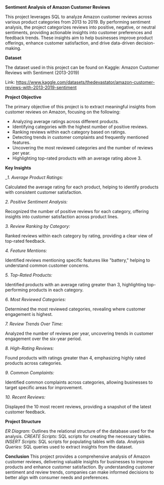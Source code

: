 ****Sentiment Analysis of Amazon Customer Reviews****

This project leverages SQL to analyze Amazon customer reviews across various product categories from 2013 to 2019. By performing sentiment analysis, the project categorizes reviews into positive, negative, or neutral sentiments, providing actionable insights into customer preferences and feedback trends. These insights aim to help businesses improve product offerings, enhance customer satisfaction, and drive data-driven decision-making.

**Dataset**

The dataset used in this project can be found on Kaggle: Amazon Customer Reviews with Sentiment (2013-2019) 

Link: https://www.kaggle.com/datasets/thedevastator/amazon-customer-reviews-with-2013-2019-sentiment

**Project Objective**

The primary objective of this project is to extract meaningful insights from customer reviews on Amazon, focusing on the following:

- Analyzing average ratings across different products.
- Identifying categories with the highest number of positive reviews.
- Ranking reviews within each category based on ratings.
- Detecting trends in customer complaints and frequently mentioned features.
- Uncovering the most reviewed categories and the number of reviews per year.
- Highlighting top-rated products with an average rating above 3.

**Key Insights**

__1. Average Product Ratings:_

Calculated the average rating for each product, helping to identify products with consistent customer satisfaction.

_2. Positive Sentiment Analysis:_

Recognized the number of positive reviews for each category, offering insights into customer satisfaction across product lines.

_3. Review Ranking by Category:_

Ranked reviews within each category by rating, providing a clear view of top-rated feedback.

_4. Feature Mentions:_

Identified reviews mentioning specific features like "battery," helping to understand common customer concerns.

_5. Top-Rated Products:_

Identified products with an average rating greater than 3, highlighting top-performing products in each category.

_6. Most Reviewed Categories:_

Determined the most reviewed categories, revealing where customer engagement is highest.

_7. Review Trends Over Time:_

Analyzed the number of reviews per year, uncovering trends in customer engagement over the six-year period.

_8. High-Rating Reviews:_

Found products with ratings greater than 4, emphasizing highly rated products across categories.

_9. Common Complaints:_

Identified common complaints across categories, allowing businesses to target specific areas for improvement.

_10. Recent Reviews:_

Displayed the 10 most recent reviews, providing a snapshot of the latest customer feedback.

**Project Structure**

_ER Diagram:_ Outlines the relational structure of the database used for the analysis.
_CREATE Scripts:_ SQL scripts for creating the necessary tables.
_INSERT Scripts:_ SQL scripts for populating tables with data.
_Analysis Queries:_ SQL queries used to extract insights from the dataset.

**Conclusion**
This project provides a comprehensive analysis of Amazon customer reviews, delivering valuable insights for businesses to improve products and enhance customer satisfaction. By understanding customer sentiment and review trends, companies can make informed decisions to better align with consumer needs and preferences.
